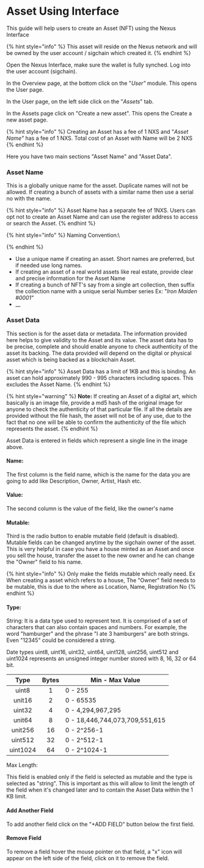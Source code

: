 # Asset Using Interface

This guide will help users to create an Asset (NFT) using the Nexus Interface

{% hint style="info" %}
This asset will reside on the Nexus network and will be owned by the user account / sigchain which created it.
{% endhint %}

Open the Nexus Interface, make sure the wallet is fully synched. Log into the user account (sigchain).

In the Overview page, at the bottom click on the "_User"_ module. This opens the User page.

&#x20;In the User page, on the left side click on the "_Assets_" tab.

In the Assets page click on "Create a new asset". This opens the Create a new asset page.

{% hint style="info" %}
Creating an Asset has a fee of 1 NXS and "_Asset Name"_ has a fee of 1 NXS. Total cost of an Asset with Name will be 2 NXS
{% endhint %}

Here you have two main sections "Asset Name" and "Asset Data".

### Asset Name

This is a globally unique name for the asset. Duplicate names will not be allowed. If creating a bunch of  assets with a similar name then use a serial no with the name.&#x20;

{% hint style="info" %}
Asset Name has a separate fee of 1NXS. Users can opt not to create an Asset Name and can use the register address to access or search the Asset.
{% endhint %}

{% hint style="info" %}
Naming Convention:\

{% endhint %}

* Use a unique name if creating an asset. Short names are preferred, but if needed use long names.
* If creating an asset of a real world assets like real estate, provide clear and precise information for the Asset Name&#x20;
* If creating a bunch of NFT's say from a single art collection, then suffix the collection name with a unique serial Number series Ex: "_Iron Maiden #0001"_
* __

### Asset Data

This section is for the asset data or metadata. The information provided here helps to give validity to the Asset and its value. The asset data has to be precise, complete and should enable anyone to check authenticity of the asset its backing. The data provided will depend on the digital or physical asset which is being backed as a blockchain Asset. &#x20;

{% hint style="info" %}
Asset Data has a limit of 1KB and this is binding. An asset can hold approximately 990 - 995 characters including spaces. This excludes the Asset Name.
{% endhint %}

{% hint style="warning" %}
**Note:** If creating an Asset of a digital art, which basically is an image file, provide a md5 hash of the original image for anyone to check the authenticity of that particular file. If all the details are provided without the file hash, the asset will not be of any use, due to the fact that no one will be able to confirm the authenticity of the file which represents the asset.&#x20;
{% endhint %}

Asset Data is entered in fields which represent a single line in the image above.&#x20;

#### Name:&#x20;

The first column is the field name, which is the name for the data you are going to add like Description, Owner, Artist, Hash etc.

#### Value:&#x20;

The second column is the value of the field, like the owner's name

#### Mutable:

Third is the radio button to enable mutable field (default is disabled). Mutable fields can be changed anytime by the sigchain owner of the asset. This is very helpful in case you have a house minted as an Asset and once you sell the house, transfer the asset to the new owner and he can change the "Owner" field to his name.

{% hint style="info" %}
Only make the fields mutable which really need. Ex When creating a asset which refers to a house, The "Owner" field needs to be mutable, this is due to the  where as Location, Name, Registration No&#x20;
{% endhint %}

#### Type:

String: It is a data type used to represent text. It is comprised of a set of characters that can also contain spaces and numbers. For example, the word "hamburger" and the phrase "I ate 3 hamburgers" are both strings. Even "12345" could be considered a string.&#x20;

Date types uint8, uint16, uint32, uint64, uint128, uint256, uint512 and uint1024 represents an unsigned integer number stored with 8, 16, 32 or 64 bit.&#x20;

|   Type   | Bytes | Min - Max Value                |
| :------: | :---: | ------------------------------ |
|   uint8  |   1   | 0 - 255                        |
|  unit16  |   2   | 0 - 65535                      |
|  uint32  |   4   | 0 - 4,294,967,295              |
|  unit64  |   8   | 0 - 18,446,744,073,709,551,615 |
|  unit256 |   16  | 0 - 2^256-1                    |
|  uint512 |   32  | 0 - 2^512-1                    |
| uint1024 |   64  | 0 - 2^1024-1                   |

Max Length:

This field is enabled only if the field is selected as mutable and the type is selected as "string". This is important as this will allow to limit the length of the field when it's changed later and to contain the Asset Data within the 1 KB limit.

#### Add Another Field

To add another field click on the "+ADD FIELD" button below the first field.

#### Remove Field

To remove a field hover the mouse pointer on that field, a "x" icon will appear on the left side of the field, click on it to remove the field.

